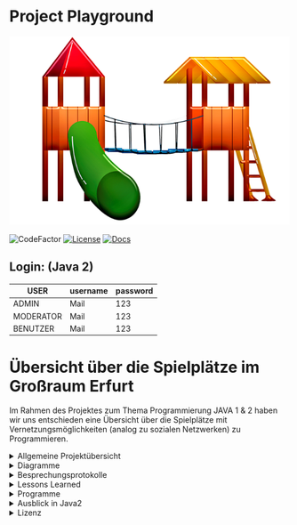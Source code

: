 # Project Playground

![alt text](https://github.com/fh-erfurt/Project-Playground/blob/main/share/images/Playground_Front.png)


![CodeFactor](https://img.shields.io/badge/JAVA-15-blue)
[![License](http://img.shields.io/:license-mit-blue.svg)](https://github.com/fh-erfurt/Project-Playground/blob/main/LICENSE.md)
[![Docs](https://img.shields.io/badge/javadoc-see%20here-9cf.svg?style=flat&logo=java)](https://fh-erfurt.github.io/Project-Playground/)

## Login: (Java 2)

| USER | username | password |  
|---|---|---|
| ADMIN | Mail | 123 |  
| MODERATOR | Mail | 123 |  
| BENUTZER | Mail | 123 | 

# Übersicht über die Spielplätze im Großraum Erfurt
Im Rahmen des Projektes zum Thema Programmierung JAVA 1 & 2 haben wir uns entschieden eine Übersicht über die Spielplätze mit Vernetzungsmöglichkeiten (analog zu sozialen Netzwerken) zu Programmieren.

<details>
<summary> Allgemeine Projektübersicht </summary>
<br>

## Projektteam

Das soziale Projekt wurde im November 2020 von 

*  **Katja Fischer** - [Profil](https://github.com/Katja39)
*  **Mark Nottrott** - [Profil](https://github.com/M4rkN07)
*  **Marvin Rupert** - [Profil](https://github.com/Marvin1803)
*  **Fabian Seeber** - [Profil](https://github.com/fabianseeber)

gegründet. Die Kernkompetenzen liegen im Entwickeln, Designen und Implementieren von Webseiten und Datenbankanwendungen.  Das Programm richtet sich an die Mütter und Väter, die einen angenehmen Spielplatz für ihre Kinder suchen.

## CodeConventions
https://github.com/fh-erfurt/Project-Playground/blob/main/share/CODECONVENTIONS

## Möglichkeiten
Die Eltern können sich direkt untereinander vernetzen. Wir zeigen ihnen die Spielplätze in Erfurt, mit Angebot an Spielmöglichkeiten/Spielgeräten an.


## Funktionsweise
Sie können einen Zeitslot eintragen, in dem sie mit dem Kind den Spielplatz besuchen wollen, um bei hoher Frequentierung eventuell auf einen anderen Spielplatz auszuweichen. Die Hauptnutzungszeiten werden/können durch die Analyse der vergangenen Tage analysiert werden.
Sie können Defekte an Spielgeräten und den hygienischen Zustand der Spielplätze dokumentieren und melden.

## Anforderungsbeschreibung(Grob)
Die Grobziele wurden anhand der Anforderungsanalyse ermittelt.
Dies diente zur Überprüfung der S.M.A.R.T Kriterien des Projekts.
Grobziele sind:

	- Erstellung und Implementierung einer Übersicht von Spielplätzen und Möglichkeiten in und um Erfurt
	- Erstellung und Implementierung eines Netzwerkes- und Logistikverwaltungssystems
	

## Abgrenzungskriterien
Nicht zum Projektumfang gehören:

	- Die Personalverwaltung
	- Lohnbuchhaltung/Zeiterfassung



</details>

<details>
	<summary> Diagramme </summary>
<br>
	
<details>
<summary> Klassendiagramm </summary>
<br>
	
**Klassendiagramm**

![alt text](https://github.com/fh-erfurt/Project-Playground/blob/main/Klassendiagramm-0.png)

</details>
<details>
<summary> Use-Case-Diagramme </summary>
<br>
	
**Benutzer-Use-Case-Diagramm**

![alt text](https://github.com/fh-erfurt/Project-Playground/blob/main/share/images/Benutzer-Use-Case.jpg)

**Moderator-Use-Case-Diagramm**

![alt text](https://github.com/fh-erfurt/Project-Playground/blob/main/share/images/Moderator-Use-Case.jpg)

**Admin-Use-Case-Diagramm**

![alt text](https://github.com/fh-erfurt/Project-Playground/blob/main/share/images/Admin-Use-Case.jpg)
</details>
<details>
<summary> Aktivitätsdiagramme </summary>
<br>
	
**Aktivitätsdiagramm - Gerät hinzufügen**

![alt text](https://github.com/fh-erfurt/Project-Playground/blob/main/share/images/geraetHinzufuegen-Aktivit%C3%A4tsdiagramm.png)

**Aktivitätsdiagramm - Spielplatz Anmeldung**

![alt text](https://github.com/fh-erfurt/Project-Playground/blob/main/share/images/spielplatzAnmeldung-Aktivit%C3%A4tsdiagramm.png)

**Aktivitätsdiagramm - Passwort zurücksetzen**

![alt text](https://github.com/fh-erfurt/Project-Playground/blob/main/share/images/Passwortzuruecksetzen-Aktivit%C3%A4tsdiagramm.png)
<br>
</details>
<br>
</details>

</details>



<details>
<summary> Besprechungsprotokolle </summary>
<br>

<details>
	<summary> Java 1 </summary>
<br>
	
### Besprechung 29.01.2021

---

**1. Abgabe des Projektes**

- Abgabe erfolgt über Github
- Link zum Repository an Auftraggeber Jonas Hecht übergeben
- Präsentation im GitHub hinterlegt
- Abgabe am 01.02.2021

**2. Abschlusspräsentation**

- Erstellen der Präsentation von Endprodukt
- Präsentationszeit ca 10 min
- Änderungen im Projekt seit Zwischenpräsentation dokumentieren


### Besprechung 25.01.2021
---
**1. Besprechung**
- Finales Überarbeiten der Klassenfunktionen
- Überarbeitung des Exceptionhandlings
- Testfunktionen überarbeitet
- UML diagramm auf finalen Stand angepasst

**2. Dokumentation**

- Erweiterung der Readme
- Lessons Learned
- UML Diagramm eingefügt
- Projektdefinition editiert

### Besprechung 23.01.2021
---

**1. Projektänderung**
- Umsetzung der Neuen Konzepte
- Erweiterungen umgesetzt
- Interfaces implementiert
- Vervollständigung der Klassenstruktur

 **2. Dokumentation**
 - Restaurant/Erweiterungen/Toilette/Wickeltisch/Sitzgelegenheiten
 - Interfaces implementiert
 - SpielplatzTest/ErweiterungTest zu Testklassen hinzugefügt
 
 ![alt-text](https://github.com/fh-erfurt/Project-Playground/blob/main/share/images/Brainstorming_3.jpeg)
 
### Besprechung 20.01.2021
---

**1. Projektänderung**
- Brainstorming zur Erweiterung des Projektes
- künftiges Exceptionhandling besprochen
- Brainstorming zur Umsetzung der Dozentenvorschläge


### Besprechung 13.01.2021
 ---

**1. Projektänderungen**
- Ausbau der Funktionen
- Brainstorming Umsetzung der Tests

**2. Dokumentation**
- Implementierung Mailversand
	- Umsetzung zugehöriger Passwortgenerator
- Brainstorming Projekterweiterungen

![alt-text](https://github.com/fh-erfurt/Project-Playground/blob/main/share/images/Brainstorming_2.jpeg)

### Besprechung 11.01.2020

---

**1. Projektänderungen**
- Korrektur Codestyle

**2. Zwischenpräsentation**
- [Zwischenpräsentation](https://github.com/fh-erfurt/Project-Playground/blob/main/share/presentations/Java_1/Zwischenprasentation_2.pdf)

### Besprechungen 11.12. - 23.12.2020

---

**1. Projektänderungen**
- Individuelle erste Funktionen/Tests eingefügt

**2. Dokumentation**
- BenutzerTest/MainTest implementiert

### Besprechung 10.12.2020

---

**1. Projektänderungen**
- Erweiterung der Projektstruktur
- Erster Entwurf des UML-Klassendiagramms

**2. Dokumentation**
- Implementierung weiterer Klassen
- Admin/Benutzer hinzugefügt

### Besprechung 08.12.2020

---

**1. Projektänderungen**
- Aufbau der groben Projektstruktur

**2. Dokumentation**
- Erste Implementierung der Klassen
- Geraet/GeraeteStatus/Profil/Main/Spielplatz/Standort/Status

**3. Zwischenpräsentation**
- [Auftaktpräsentation](https://github.com/fh-erfurt/Project-Playground/blob/main/share/presentations/Java_1/Auftakt_Pr%C3%A4sentation.pdf)

### Besprechung 06.11.2020

---

**1. Brainstorm Klassendiagramm**
- Brainstorming für Klassendiagramm mit Whiteboard
- Erste Überlegungen zum Projekt
- Projektname/Funktionen/Projektumfang

![alt text](https://github.com/fh-erfurt/Project-Playground/blob/main/share/images/Brainstorming_1.jpeg)


</details>
<details>
<summary> Java 2 </summary>
<br>

    Hier kommen später alle Sachen zu Java 2 rein

<br>
</details>
<br>
</details>

<details>
<summary> Lessons Learned </summary>
<br>
<details>
<summary> Java 1 </summary>
<br>

- 4 Teammitglieder zu koordinieren gestaltete sich anfangs schwierig, wurde aber im laufe des Projektes immer besser
- Umgang mit Versionskontrolle
- Umgang mit testgetreibener Entwicklung
- PlantUML eignete sich gut zum entwerfen eines Klassendiagrammes 
- das Umdenken von datenbankbasiertem Logikaufbau auf klassenbasierte Logik
- Die Tests helfen bei der Programmierung sowie bei der Kontrolle der Änderungen
- Umgang mit Java
	- Exceptionhandling
	- Vererbung
	- Interfaces
	- Enums
	- Testklassen
	- Javadocs
	
- Nachtschichten können auch Spaß machen!
	
<br>
</details>
<details>

<summary> Java 2 </summary>
<br>

- Hier werden zukünftig unsere Erfahrungen aus Java2 dokumentiert.


</details>
<br>
</details>

<details>
<summary> Programme </summary>
<br>

* [IntelliJ](https://www.jetbrains.com/de-de/idea) - IDE für JAVA
* [PlantUML](https://plantuml.com) - Diagrammerstellung
* [drawio](https://app.diagrams.net/) - Tool für die Erstellung der Diagramme / Charts / ...
* [Office](https://www.office.com) - Office Programm
* [Git](https://git-scm.com) - Versionskontrolle
* [Discord](https://discord.com) - 1. Kommunikationsmittel
* [Watsapp](https://www.whatsapp.com) - 2. Kommunikationsmittel

</details>
<details>
<summary> Ausblick in Java2 </summary>
<br>

"Nach der Arbeit ist vor der Arbeit", oder "ein Projekt endet nie". 
Das Projekt wird fortgesetzt und die Gedanken für die Weiterführung sind bereits da. Nach dem Backend, aus dem Teilprojekt
Java 1, wird das Frontend unser Projekt an den Mann, oder besser, an die Eltern bringen. 
Folgende Punkte sind zur Realisierung geplant. Umsetzung ausstehend, Änderungen möglich und wahrscheinlich.

- grafische Oberfläche
- Auslagerung der Projekts in eine cloudbasierte Umgebung - evtl. Heroku.
- Aufbau und Befüllen der Datenbank mit Texten, Bildern, Karten - rundum allen Informationen zu den Spielplätzen
- Login durch 'Kunden'
- Abhängigkeiten zwischen Nutzerlogin und Funktionen, des Benutzers, programmieren
- Testbetrieb
- Code verfeinern, falls möglich
- Hier werden lediglich Schnittstellen bereitgestellt, damit die erforderlichen Daten zu den externen Bearbeitern geschickt werden können

</details>
<details>
<summary> Lizenz </summary>
<br>

Dieses Projekt ist unter der MIT-Lizenz lizenziert. Weitere Informationen finden Sie in der Datei [LIZENZ](LICENSE.md)

</details>
